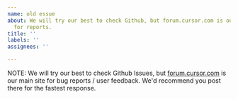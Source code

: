 ```yaml
---
name: old essue 
about: We will try our best to check Github, but forum.cursor.com is our main site
  for reports.
title: ''
labels: ''
assignees: ''

---
```


NOTE: We will try our best to check Github Issues, but [forum.cursor.com](https://forum.cursor.com/) is our main site for bug reports / user feedback. We'd recommend you post there for the fastest response.
